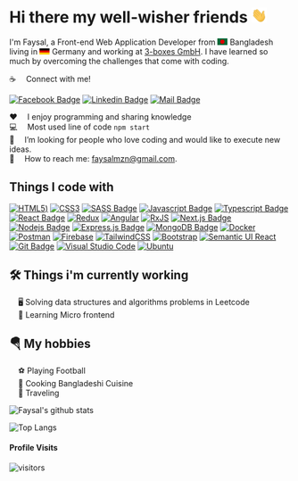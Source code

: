 # Hi there my well-wisher friends <img src="assets/hello.gif" width="28px" alt="hi">

I'm Faysal, a Front-end Web Application Developer from <img src="assets/bangladesh.png" width="18"/> Bangladesh living in <img src="assets/germany.png" width="18"/> Germany and working at [3-boxes GmbH](https://www.3-boxes.com/). I have learned so much by overcoming the challenges that come with coding.

:coffee: &emsp;Connect with me!

[![Facebook Badge](https://img.shields.io/badge/Facebook-1877F2?style=for-the-badge&logo=facebook&logoColor=white)](https://facebook.com/faysalovi13) [![Linkedin Badge](https://img.shields.io/badge/LinkedIn-0077B5?style=for-the-badge&logo=linkedin&logoColor=white)](https://www.linkedin.com/in/faysal-ibn-mizan-a598911ba) [![Mail Badge](https://img.shields.io/badge/Gmail-D14836?style=for-the-badge&logo=gmail&logoColor=white)](mailto:faysalmzn@gmail.com)

:hearts: &emsp;I enjoy programming and sharing knowledge <br/>
:computer: &emsp;Most used line of code `npm start` <br/>
🤔 &emsp;I’m looking for people who love coding and would like to execute new ideas.<br/>
:e-mail: &emsp;How to reach me: faysalmzn@gmail.com.<br/>

## Things I code with

[![HTML5](https://img.shields.io/badge/html5-%23E34F26.svg?style=for-the-badge&logo=html5&logoColor=white))](#) [![CSS3](https://img.shields.io/badge/css3-%231572B6.svg?style=for-the-badge&logo=css3&logoColor=white)](#) [![SASS Badge](https://img.shields.io/badge/Sass-CC6699?style=for-the-badge&logo=sass&logoColor=white)](#) [![Javascript Badge](https://img.shields.io/badge/-Javascript-F0DB4F?style=for-the-badge&labelColor=black&logo=javascript&logoColor=F0DB4F)](#) [![Typescript Badge](https://img.shields.io/badge/-Typescript-007acc?style=for-the-badge&labelColor=black&logo=typescript&logoColor=007acc)](#) [![React Badge](https://img.shields.io/badge/-React-61DBFB?style=for-the-badge&labelColor=black&logo=react&logoColor=61DBFB)](#) [![Redux](https://img.shields.io/badge/redux-%23593d88.svg?style=for-the-badge&logo=redux&logoColor=white)](#) [![Angular](https://img.shields.io/badge/angular-%23DD0031.svg?style=for-the-badge&logo=angular&logoColor=white)](#) [![RxJS](https://img.shields.io/badge/rxjs-%23B7178C.svg?style=for-the-badge&logo=reactivex&logoColor=white)](#) [![Next.js Badge](https://img.shields.io/badge/next.js-000000?style=for-the-badge&logo=nextdotjs&logoColor=white)](#) [![Nodejs Badge](https://img.shields.io/badge/-Nodejs-3C873A?style=for-the-badge&labelColor=black&logo=node.js&logoColor=3C873A)](#) [![Express.js Badge](https://img.shields.io/badge/Express.js-000000?style=for-the-badge&logo=express&logoColor=white)](#) [![MongoDB Badge](https://img.shields.io/badge/MongoDB-4EA94B?style=for-the-badge&logo=mongodb&logoColor=white)](#) [![Docker](https://img.shields.io/badge/docker-%230db7ed.svg?style=for-the-badge&logo=docker&logoColor=white)](#) [![Postman](https://img.shields.io/badge/Postman-FF6C37?style=for-the-badge&logo=postman&logoColor=white)](#) [![Firebase](https://img.shields.io/badge/firebase-%23039BE5.svg?style=for-the-badge&logo=firebase)](#) [![TailwindCSS](https://img.shields.io/badge/tailwindcss-%2338B2AC.svg?style=for-the-badge&logo=tailwind-css&logoColor=white)](#) [![Bootstrap](https://img.shields.io/badge/bootstrap-%23563D7C.svg?style=for-the-badge&logo=bootstrap&logoColor=white)](#) [![Semantic UI React](https://img.shields.io/badge/Semantic%20UI%20React-%2335BDB2.svg?style=for-the-badge&logo=SemanticUIReact&logoColor=white)](#) [![Git Badge](https://img.shields.io/badge/Git-F05032?style=for-the-badge&logo=git&logoColor=white)](#) [![Visual Studio Code](https://img.shields.io/badge/Visual%20Studio%20Code-0078d7.svg?style=for-the-badge&logo=visual-studio-code&logoColor=white)](#) [![Ubuntu](https://img.shields.io/badge/Ubuntu-E95420?style=for-the-badge&logo=ubuntu&logoColor=white)](#)

## 🛠️ Things i'm currently working
&nbsp;&nbsp;&nbsp;&nbsp;🖥 Solving data structures and algorithms problems in Leetcode <br />
&nbsp;&nbsp;&nbsp;&nbsp;🔏 Learning Micro frontend <br />

## 🪂 My hobbies
&nbsp;&nbsp;&nbsp;&nbsp;⚽ Playing Football<br />
&nbsp;&nbsp;&nbsp;&nbsp;🍳 Cooking Bangladeshi Cuisine <br />
&nbsp;&nbsp;&nbsp;&nbsp;🛫 Traveling<br />

![Faysal's github stats](https://github-readme-stats.vercel.app/api?username=Faysal-hub&show_icons=true&hide_border=true)

![Top Langs](https://github-readme-stats.vercel.app/api/top-langs/?username=Faysal-hub&layout=compact&hide_border=true)

#### Profile Visits 

![visitors](https://visitor-badge.glitch.me/badge?page_id=faysal-hub.faysal-hub)

